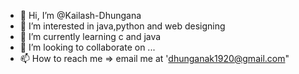 - 👋 Hi, I’m @Kailash-Dhungana
- 👀 I’m interested in java,python and web designing
- 🌱 I’m currently learning c and java
- 💞️ I’m looking to collaborate on ...
- 📫 How to reach me => email me at 'dhunganak1920@gmail.com"

<!---
Kailash-Codes/Kailash-Codes is a ✨ special ✨ repository because its `README.md` (this file) appears on your GitHub profile.
You can click the Preview link to take a look at your changes.
--->
